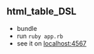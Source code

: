 ## html_table_DSL
+ bundle
+ run ```ruby app.rb```
+ see it on [localhost:4567](http://localhost:4567)
